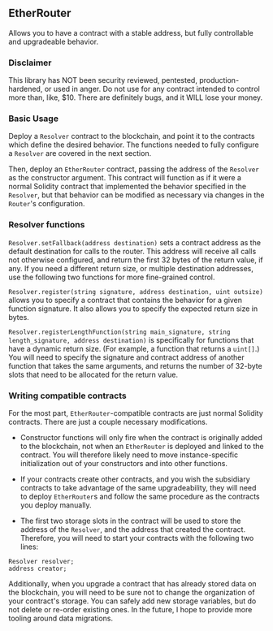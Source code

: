 ## EtherRouter

Allows you to have a contract with a stable address, but fully controllable and upgradeable behavior.

### Disclaimer

This library has NOT been security reviewed, pentested, production-hardened, or used in anger. Do not use for any contract intended to control more than, like, $10. There are definitely bugs, and it WILL lose your money.

### Basic Usage

Deploy a `Resolver` contract to the blockchain, and point it to the contracts which define the desired behavior. The functions needed to fully configure a `Resolver` are covered in the next section.

Then, deploy an `EtherRouter` contract, passing the address of the `Resolver` as the constructor argument. This contract will function as if it were a normal Solidity contract that implemented the behavior specified in the `Resolver`, but that behavior can be modified as necessary via changes in the `Router`'s configuration.

### Resolver functions

`Resolver.setFallback(address destination)` sets a contract address as the default destination for calls to the router. This address will receive all calls not otherwise configured, and return the first 32 bytes of the return value, if any. If you need a different return size, or multiple destination addresses, use the following two functions for more fine-grained control.

`Resolver.register(string signature, address destination, uint outsize)` allows you to specify a contract that contains the behavior for a given function signature. It also allows you to specify the expected return size in bytes.

`Resolver.registerLengthFunction(string main_signature, string length_signature, address destination)` is specifically for functions that have a dynamic return size. (For example, a function that returns a `uint[]`.) You will need to specify the signature and contract address of another function that takes the same arguments, and returns the number of 32-byte slots that need to be allocated for the return value.

### Writing compatible contracts

For the most part, `EtherRouter`-compatible contracts are just normal Solidity contracts. There are just a couple necessary modifications. 

- Constructor functions will only fire when the contract is originally added to the blockchain, not when an `EtherRouter` is deployed and linked to the contract. You will therefore likely need to move instance-specific initialization out of your constructors and into other functions.

- If your contracts create other contracts, and you wish the subsidiary contracts to take advantage of the same upgradeability, they will need to deploy `EtherRouter`s and follow the same procedure as the contracts you deploy manually.

- The first two storage slots in the contract will be used to store the address of the `Resolver`, and the address that created the contract. Therefore, you will need to start your contracts with the following two lines:
```
Resolver resolver;
address creator;
``` 

Additionally, when you upgrade a contract that has already stored data on the blockchain, you will need to be sure not to change the organization of your contract's storage. You can safely add new storage variables, but do not delete or re-order existing ones. In the future, I hope to provide more tooling around data migrations.
